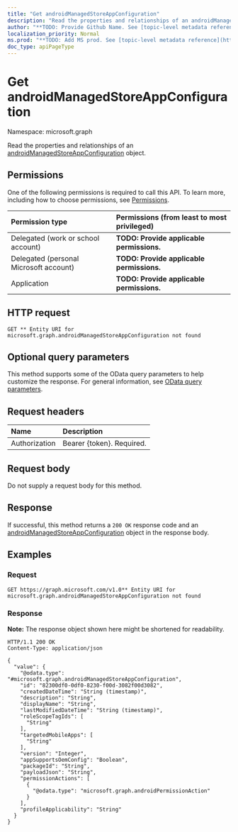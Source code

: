 ```yaml
---
title: "Get androidManagedStoreAppConfiguration"
description: "Read the properties and relationships of an androidManagedStoreAppConfiguration object."
author: "**TODO: Provide Github Name. See [topic-level metadata reference](https://msgo.azurewebsites.net/add/document/guidelines/metadata.html#topic-level-metadata)**"
localization_priority: Normal
ms.prod: "**TODO: Add MS prod. See [topic-level metadata reference](https://msgo.azurewebsites.net/add/document/guidelines/metadata.html#topic-level-metadata)**"
doc_type: apiPageType
---
```


# Get androidManagedStoreAppConfiguration
Namespace: microsoft.graph



Read the properties and relationships of an [androidManagedStoreAppConfiguration](../resources/androidmanagedstoreappconfiguration.md) object.

## Permissions
One of the following permissions is required to call this API. To learn more, including how to choose permissions, see [Permissions](/graph/permissions-reference).

|Permission type|Permissions (from least to most privileged)|
|:---|:---|
|Delegated (work or school account)|**TODO: Provide applicable permissions.**|
|Delegated (personal Microsoft account)|**TODO: Provide applicable permissions.**|
|Application|**TODO: Provide applicable permissions.**|

## HTTP request

<!-- {
  "blockType": "ignored"
}
-->
``` http
GET ** Entity URI for microsoft.graph.androidManagedStoreAppConfiguration not found
```

## Optional query parameters
This method supports some of the OData query parameters to help customize the response. For general information, see [OData query parameters](/graph/query-parameters).

## Request headers
|Name|Description|
|:---|:---|
|Authorization|Bearer {token}. Required.|

## Request body
Do not supply a request body for this method.

## Response

If successful, this method returns a `200 OK` response code and an [androidManagedStoreAppConfiguration](../resources/androidmanagedstoreappconfiguration.md) object in the response body.

## Examples

### Request
<!-- {
  "blockType": "request",
  "name": "get_androidmanagedstoreappconfiguration"
}
-->
``` http
GET https://graph.microsoft.com/v1.0** Entity URI for microsoft.graph.androidManagedStoreAppConfiguration not found
```


### Response
**Note:** The response object shown here might be shortened for readability.
<!-- {
  "blockType": "response",
  "truncated": true,
  "@odata.type": "microsoft.graph.androidManagedStoreAppConfiguration"
}
-->
``` http
HTTP/1.1 200 OK
Content-Type: application/json

{
  "value": {
    "@odata.type": "#microsoft.graph.androidManagedStoreAppConfiguration",
    "id": "82300df0-0df0-8230-f00d-3082f00d3082",
    "createdDateTime": "String (timestamp)",
    "description": "String",
    "displayName": "String",
    "lastModifiedDateTime": "String (timestamp)",
    "roleScopeTagIds": [
      "String"
    ],
    "targetedMobileApps": [
      "String"
    ],
    "version": "Integer",
    "appSupportsOemConfig": "Boolean",
    "packageId": "String",
    "payloadJson": "String",
    "permissionActions": [
      {
        "@odata.type": "microsoft.graph.androidPermissionAction"
      }
    ],
    "profileApplicability": "String"
  }
}
```

